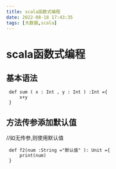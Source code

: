 ```yaml
---
title: scala函数式编程
date: 2022-08-18 17:43:35
tags: [大数据,scala]
---
```


# scala函数式编程

## 基本语法
```
 def sum ( x : Int , y : Int ) :Int ={
     x+y
 }
```
<!--more-->

## 方法传参添加默认值
//如无传参,则使用默认值
```
 def f2(num :String ="默认值" ): Unit ={
     print(num)
 }
```
 
